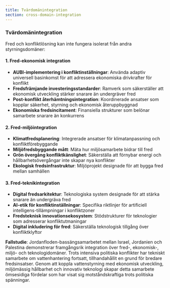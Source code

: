 ```yaml
---
title: Tvärdomänintegration
section: cross-domain-integration
---
```


### Tvärdomänintegration

Fred och konfliktlösning kan inte fungera isolerat från andra styrningsdomäner:

#### 1. Fred-ekonomisk integration
- **AUBI-implementering i konfliktinställningar**: Använda adaptiv universell basinkomst för att adressera ekonomiska drivkrafter för konflikt
- **Fredsfrämjande investeringsstandarder**: Ramverk som säkerställer att ekonomisk utveckling stärker snarare än undergräver fred
- **Post-konflikt återhämtningsintegration**: Koordinerade ansatser som kopplar säkerhet, styrning och ekonomisk återuppbyggnad
- **Ekonomiska fredsincitament**: Finansiella strukturer som belönar samarbete snarare än konkurrens

#### 2. Fred-miljöintegration
- **Klimatfredsplanering**: Integrerade ansatser för klimatanpassning och konfliktförebyggande
- **Miljöfredsbyggande mått**: Mäta hur miljösamarbete bidrar till fred
- **Grön övergång konfliktkänslighet**: Säkerställa att förnybar energi och hållbarhetsövergångar inte skapar nya konflikter
- **Ekologisk fredsinfrastruktur**: Miljöprojekt designade för att bygga fred mellan samhällen

#### 3. Fred-teknikintegration
- **Digital fredsarkitektur**: Teknologiska system designade för att stärka snarare än undergräva fred
- **AI-etik för konfliktinställningar**: Specifika riktlinjer för artificiell intelligens-tillämpningar i konfliktzoner
- **Fredsteknisk innovationsekosystem**: Stödstrukturer för teknologier som adresserar konfliktutmaningar
- **Digital inkludering för fred**: Säkerställa teknologisk tillgång över konfliktklyftor

**Fallstudie**: Jordanfloden-bassängsamarbetet mellan Israel, Jordanien och Palestina demonstrerar framgångsrik integration över fred-, ekonomisk-, miljö- och teknologidomäner. Trots intensiva politiska konflikter har tekniskt samarbete om vattenhantering fortsatt, tillhandahållit en grund för bredare fredsinsatser. Genom att koppla vattenstyrning med ekonomisk utveckling, miljömässig hållbarhet och innovativ teknologi skapar detta samarbete ömsesidiga fördelar som har visat sig motståndskraftiga trots politiska spänningar.
